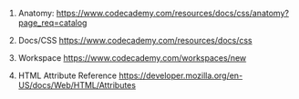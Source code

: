 1. Anatomy:
   https://www.codecademy.com/resources/docs/css/anatomy?page_req=catalog

2. Docs/CSS
   https://www.codecademy.com/resources/docs/css

3. Workspace
   https://www.codecademy.com/workspaces/new

4. HTML Attribute Reference
   https://developer.mozilla.org/en-US/docs/Web/HTML/Attributes
